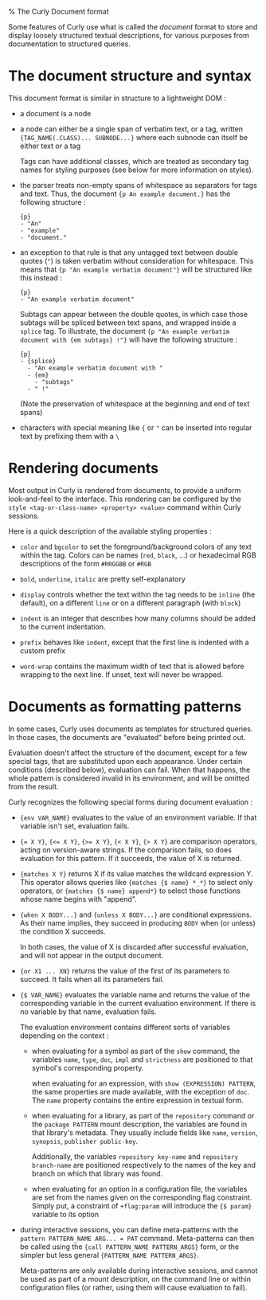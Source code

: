 % The Curly Document format

Some features of Curly use what is called the *document* format to
store and display loosely structured textual descriptions, for various
purposes from documentation to structured queries.

The document structure and syntax
=================================

This document format is similar in structure to a lightweight DOM :

  - a document is a node
  
  - a node can either be a single span of verbatim text, or a tag,
    written `{TAG_NAME(.CLASS)... SUBNODE...}` where each subnode can
    itself be either text or a tag

    Tags can have additional classes, which are treated as secondary
    tag names for styling purposes (see below for more information on
    styles).

  - the parser treats non-empty spans of whitespace as separators for
    tags and text. Thus, the document `{p An example
    document.}` has the following structure :

        {p}
        - "An"
        - "example"
        - "document."

  - an exception to that rule is that any untagged text between double
    quotes (`"`) is taken verbatim without consideration for
    whitespace. This means that `{p "An example verbatim document"}` will
    be structured like this instead :

        {p}
        - "An example verbatim document"

    Subtags can appear between the double quotes, in which case those
    subtags will be spliced between text spans, and wrapped inside a
    `splice` tag. To illustrate, the document `{p "An example verbatim
    document with {em subtags} !"}` will have the following structure
    :
    
        {p}
        - {splice}
          - "An example verbatim document with "
          - {em}
            - "subtags"
          - " !"

    (Note the preservation of whitespace at the beginning and end of
    text spans)

  - characters with special meaning like `{` or `"` can be inserted
    into regular text by prefixing them with a `\`

Rendering documents
===================

Most output in Curly is rendered from documents, to provide a uniform
look-and-feel to the interface. This rendering can be configured by
the `style <tag-or-class-name> <property> <value>` command within
Curly sessions.

Here is a quick description of the available styling properties :

  - `color` and `bgcolor` to set the foreground/background colors of
    any text within the tag. Colors can be names (`red`, `black`, ...)
    or hexadecimal RGB descriptions of the form `#RRGGBB` or `#RGB`

  - `bold`, `underline`, `italic` are pretty self-explanatory

  - `display` controls whether the text within the tag needs to be
    `inline` (the default), on a different `line` or on a different
    paragraph (with `block`)

  - `indent` is an integer that describes how many columns should be
    added to the current indentation.

  - `prefix` behaves like `indent`, except that the first line is
    indented with a custom prefix

  - `word-wrap` contains the maximum width of text that is allowed
    before wrapping to the next line. If unset, text will never be
    wrapped.

Documents as formatting patterns
================================

In some cases, Curly uses documents as templates for structured
queries. In those cases, the documents are "evaluated" before being
printed out.

Evaluation doesn't affect the structure of the document, except for a
few special tags, that are substituted upon each appearance. Under
certain conditions (described below), evaluation can fail. When that
happens, the whole pattern is considered invalid in its environment,
and will be omitted from the result.

Curly recognizes the following special forms during document
evaluation :

  - `{env VAR_NAME}` evaluates to the value of an environment
    variable. If that variable isn't set, evaluation fails.

  - `{= X Y}`, `{<= X Y}`, `{>= X Y}`, `{< X Y}`, `{> X Y}` are
    comparison operators, acting on version-aware strings. If the
    comparison fails, so does evaluation for this pattern. If it
    succeeds, the value of X is returned.

  - `{matches X Y}` returns X if its value matches the wildcard
    expression Y. This operator allows queries like `{matches {$ name}
    *_*}` to select only operators, or `{matches {$ name} append*}` to
    select those functions whose name begins with "append".

  - `{when X BODY...}` and `{unless X BODY...}` are conditional
    expressions. As their name implies, they succeed in producing
    `BODY` when (or unless) the condition X succeeds.

    In both cases, the value of X is discarded after successful
    evaluation, and will not appear in the output document.

  - `{or X1 ... XN}` returns the value of the first of its parameters
    to succeed. It fails when all its parameters fail.

  - `{$ VAR_NAME}` evaluates the variable name and returns the
    value of the corresponding variable in the current evaluation
    environment. If there is no variable by that name, evaluation
    fails.

    The evaluation environment contains different sorts of variables
    depending on the context :

      - when evaluating for a symbol as part of the `show` command,
        the variables `name`, `type`, `doc`, `impl` and `strictness`
        are positioned to that symbol's corresponding property.

        when evaluating for an expression, with `show (EXPRESSION)
        PATTERN`, the same properties are made available, with the
        exception of `doc`. The `name` property contains the entire
        expression in textual form.

      - when evaluating for a library, as part of the `repository`
        command or the `package PATTERN` mount description, the
        variables are found in that library's metadata. They usually
        include fields like `name`, `version`, `synopsis`, `publisher
        public-key`.

        Additionally, the variables `repository key-name` and
        `repository branch-name` are positioned respectively to the
        names of the key and branch on which that library was found.

      - when evaluating for an option in a configuration file, the
        variables are set from the names given on the corresponding
        flag constraint. Simply put, a constraint of `+flag:param`
        will introduce the `{$ param}` variable to its option

  - during interactive sessions, you can define meta-patterns with the
    `pattern PATTERN_NAME ARG... = PAT` command. Meta-patterns can
    then be called using the `{call PATTERN_NAME PATTERN_ARGS}` form,
    or the simpler but less general `{PATTERN_NAME PATTERN_ARGS}`.

    Meta-patterns are only available during interactive sessions, and
    cannot be used as part of a mount description, on the command line
    or within configuration files (or rather, using them will cause
    evaluation to fail).





